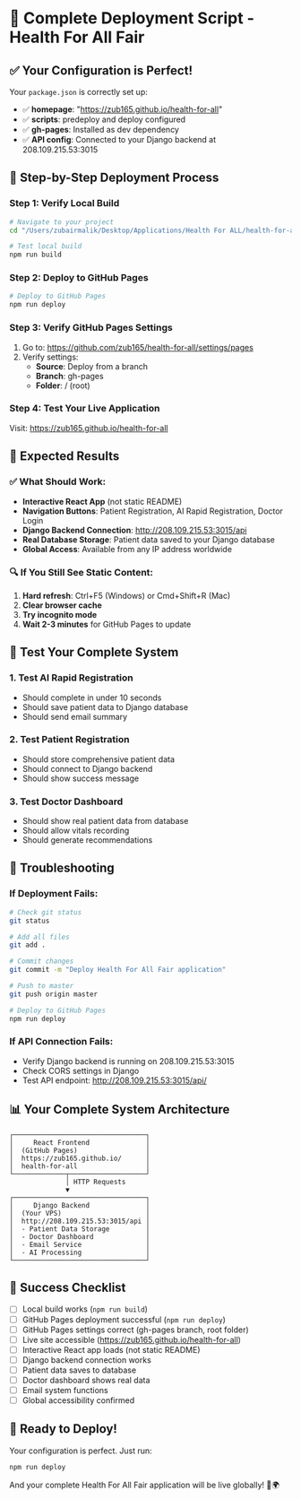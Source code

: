 # 🚀 Complete Deployment Script - Health For All Fair

## ✅ **Your Configuration is Perfect!**

Your `package.json` is correctly set up:
- ✅ **homepage**: "https://zub165.github.io/health-for-all"
- ✅ **scripts**: predeploy and deploy configured
- ✅ **gh-pages**: Installed as dev dependency
- ✅ **API config**: Connected to your Django backend at 208.109.215.53:3015

## 🔧 **Step-by-Step Deployment Process**

### **Step 1: Verify Local Build**
```bash
# Navigate to your project
cd "/Users/zubairmalik/Desktop/Applications/Health For ALL/health-for-all"

# Test local build
npm run build
```

### **Step 2: Deploy to GitHub Pages**
```bash
# Deploy to GitHub Pages
npm run deploy
```

### **Step 3: Verify GitHub Pages Settings**
1. Go to: https://github.com/zub165/health-for-all/settings/pages
2. Verify settings:
   - **Source**: Deploy from a branch
   - **Branch**: gh-pages
   - **Folder**: / (root)

### **Step 4: Test Your Live Application**
Visit: https://zub165.github.io/health-for-all

## 🎯 **Expected Results**

### **✅ What Should Work:**
- **Interactive React App** (not static README)
- **Navigation Buttons**: Patient Registration, AI Rapid Registration, Doctor Login
- **Django Backend Connection**: http://208.109.215.53:3015/api
- **Real Database Storage**: Patient data saved to your Django database
- **Global Access**: Available from any IP address worldwide

### **🔍 If You Still See Static Content:**
1. **Hard refresh**: Ctrl+F5 (Windows) or Cmd+Shift+R (Mac)
2. **Clear browser cache**
3. **Try incognito mode**
4. **Wait 2-3 minutes** for GitHub Pages to update

## 🧪 **Test Your Complete System**

### **1. Test AI Rapid Registration**
- Should complete in under 10 seconds
- Should save patient data to Django database
- Should send email summary

### **2. Test Patient Registration**
- Should store comprehensive patient data
- Should connect to Django backend
- Should show success message

### **3. Test Doctor Dashboard**
- Should show real patient data from database
- Should allow vitals recording
- Should generate recommendations

## 🔧 **Troubleshooting**

### **If Deployment Fails:**
```bash
# Check git status
git status

# Add all files
git add .

# Commit changes
git commit -m "Deploy Health For All Fair application"

# Push to master
git push origin master

# Deploy to GitHub Pages
npm run deploy
```

### **If API Connection Fails:**
- Verify Django backend is running on 208.109.215.53:3015
- Check CORS settings in Django
- Test API endpoint: http://208.109.215.53:3015/api/

## 📊 **Your Complete System Architecture**

```
┌─────────────────────────────────┐
│     React Frontend              │
│  (GitHub Pages)                 │
│  https://zub165.github.io/      │
│  health-for-all                 │
└─────────────┬───────────────────┘
              │ HTTP Requests
              ▼
┌─────────────────────────────────┐
│     Django Backend              │
│  (Your VPS)                     │
│  http://208.109.215.53:3015/api │
│  - Patient Data Storage         │
│  - Doctor Dashboard             │
│  - Email Service                │
│  - AI Processing                │
└─────────────────────────────────┘
```

## 🎉 **Success Checklist**

- [ ] Local build works (`npm run build`)
- [ ] GitHub Pages deployment successful (`npm run deploy`)
- [ ] GitHub Pages settings correct (gh-pages branch, root folder)
- [ ] Live site accessible (https://zub165.github.io/health-for-all)
- [ ] Interactive React app loads (not static README)
- [ ] Django backend connection works
- [ ] Patient data saves to database
- [ ] Doctor dashboard shows real data
- [ ] Email system functions
- [ ] Global accessibility confirmed

## 🚀 **Ready to Deploy!**

Your configuration is perfect. Just run:
```bash
npm run deploy
```

And your complete Health For All Fair application will be live globally! 🏥🌍
